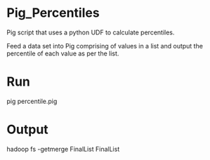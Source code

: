 Pig_Percentiles
===============

Pig script that uses a python UDF to calculate percentiles.

Feed a data set into Pig comprising of values in a list and output the percentile of each value as per the list.


# Run 
pig percentile.pig

# Output

hadoop fs -getmerge FinalList FinalList
